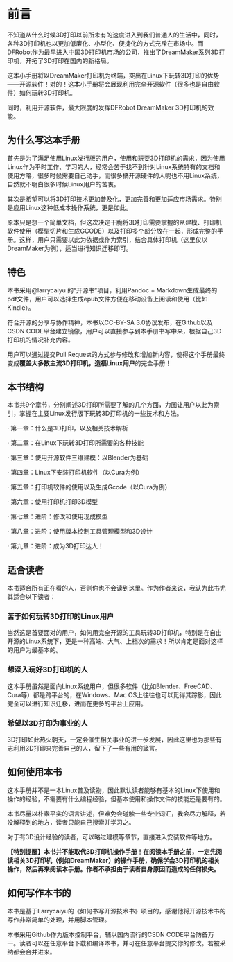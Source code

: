 # 前言 #

不知道从什么时候3D打印以前所未有的速度进入到我们普通人的生活中，同时，各种3D打印机也以更加低廉化、小型化、便捷化的方式充斥在市场中。而DFRobot作为最早进入中国3D打印机市场的公司，推出了DreamMaker系列3D打印机，开拓了3D打印在国内的新格局。

这本小手册将以DreamMaker打印机为终端，突出在Linux下玩转3D打印的优势——开源软件！对的！这本小手册将会展现利用完全开源软件（很多也是自由软件）如何玩转3D打印机。

同时，利用开源软件，最大限度的发挥DFRobot DreamMaker 3D打印机的效能。

## 为什么写这本手册 ##

首先是为了满足使用Linux发行版的用户，使用和玩耍3D打印机的需求，因为使用Linux作为平时工作、学习的人，经常会苦于找不到针对Linux系统特有的文档和使用方略，很多时候需要自己动手，而很多搞开源硬件的人呢也不用Linux系统，自然就不明白很多时候Linux用户的苦衷。

其次是希望可以将3D打印技术更加普及化，更加完善和更加适应市场需求。特别是应用Linux这种低成本操作系统，更是如此。

原本只是想一个简单文档，但这次决定干脆将3D打印需要掌握的从建模、打印机软件使用（模型切片和生成GCODE）以及打印多个部分放在一起，形成完整的手册。这样，用户只需要以此为依据或作为索引，结合具体打印机（这里仅以DreamMaker为例），适当进行知识迁移即可。

## 特色 ##

本书采用@larrycaiyu 的“开源书”项目，利用Pandoc + Markdown生成最终的pdf文件，用户可以选择生成epub文件方便在移动设备上阅读和使用（比如Kindle）。

符合开源的分享与协作精神，本书以CC-BY-SA 3.0协议发布，在Github以及CSDN CODE平台建立镜像，用户可以直接参与到本手册书写中来，根据自己3D打印机的情况补充内容。

用户可以通过提交Pull Request的方式参与修改和增加新内容，使得这个手册最终变成**覆盖大多数主流3D打印机，造福Linux用户**的完全手册！

## 本书结构 ##

本书共9个章节，分别阐述3D打印所需要了解的几个方面，力图让用户以此为索引，掌握在主要Linux发行版下玩转3D打印机的一些技术和方法。

 · 第一章：什么是3D打印，以及相关技术解析
 
 · 第二章：在Linux下玩转3D打印所需要的各种技能
 
 · 第三章：使用开源软件三维建模：以Blender为基础
 
 · 第四章：Linux下安装打印机软件（以Cura为例）
 
 · 第五章：打印机软件的使用以及生成Gcode（以Cura为例）
 
 · 第六章：使用打印机打印3D模型
 
 · 第七章：进阶：修改和使用现成模型
 
 · 第八章：进阶：使用版本控制工具管理模型和3D设计
 
 · 第九章：进阶：成为3D打印达人！

## 适合读者 ##

本书适合所有正在看的人，否则你也不会读到这里。作为作者来说，我认为此书尤其适合以下读者：

### 苦于如何玩转3D打印的Linux用户 ###

当然这是首要面对的用户，如何用完全开源的工具玩转3D打印机，特别是在自由开源的Linux系统下，更是一种高端、大气、上档次的需求！所以肯定是面对这样的用户为最基本的。

### 想深入玩好3D打印机的人 ###

这本手册虽然是面向Linux系统用户，但很多软件（比如Blender、FreeCAD、Cura等）都是跨平台的，在Windows、Mac OS上往往也可以觅得其踪影，因此完全可以进行知识迁移，进而在更多的平台上应用。

### 希望以3D打印为事业的人 ###

3D打印如此热火朝天，一定会催生相关事业的进一步发展，因此这里也为那些有志利用3D打印来完善自己的人，留下了一些有用的箴言。

## 如何使用本书 ##

这本手册并不是一本Linux普及读物，因此默认读者能够有基本的Linux下使用和操作的经验，不需要有什么编程经验，但基本使用和操作文件的技能还是要有的。

本书尽量以朴素平实的语言讲述，但难免会碰触一些专业词汇，我会尽力解释，若没解释到的地方，读者只能自己搜索并学习之。

对于有3D设计经验的读者，可以略过建模等章节，直接进入安装软件等地方。

**【特别提醒】本书并不能取代3D打印机操作手册！在阅读本手册之前，一定先阅读相关3D打印机（例如DreamMaker）的操作手册，确保学会3D打印机的相关操作，然后再来阅读本手册。作者不承担由于读者自身原因而造成的任何损失。**

## 如何写作本书的 ##

本书是基于Larrycaiyu的《如何书写开源技术书》项目的，感谢他将开源技术书的写作非常简单的处理，并用脚本管理。

本书采用Github作为版本控制平台，辅以国内流行的CSDN CODE平台防备万一。读者可以在任意平台下载和编译本书，并可在任意平台提交你的修改。若被采纳都会合并进来。
